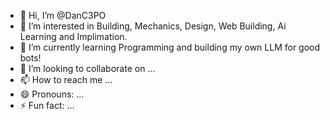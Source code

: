 - 👋 Hi, I’m @DanC3PO
- 👀 I’m interested in Building, Mechanics, Design, Web Building, Ai Learning and Implimation.
- 🌱 I’m currently learning Programming and building my own LLM for good bots!
- 💞️ I’m looking to collaborate on ...
- 📫 How to reach me ...
- 😄 Pronouns: ...
- ⚡ Fun fact: ...

<!---
DanC3PO/DanC3PO is a ✨ special ✨ repository because its `README.md` (this file) appears on your GitHub profile.
You can click the Preview link to take a look at your changes.
--->

